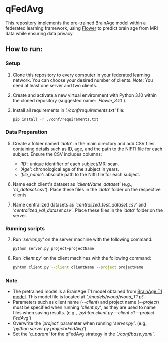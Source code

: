 # qFedAvg
This repository implements the pre-trained BrainAge model within a federated learning framework, using [Flower](https://github.com/adap/flower.git) to predict brain age from MRI data while ensuring data privacy.


## How to run:

### Setup
1. Clone this repository to every computer in your federated learning network. You can choose your desired number of clients. *Note*: You need at least one server and two clients.
2. Create and activate a new virtual environment with Python 3.10 within the cloned repository (suggested name: *'Flower_3.10'*).
3. Install all requirements in *'./conf/requirements.txt'* file:

   ```bash
   pip install -r ./conf/requirements.txt

### Data Preparation   
5. Create a folder named *'data'* in the main directory and add CSV files containing details such as ID, age, and the path to the NIFTI file for each subject. Ensure the CSV includes columns:
   - *'ID'*: unique identifier of each subject/MRI scan.
   - *'Age'*: chronological age of the subject in years.
   - *'file_name'*: absolute path to the Nifti file for each subject.

4. Name each client's dataset as *'clientName_dataset'* (e.g., *'c1_dataset.csv'*). Place these files in the *'data'* folder on the respective clients.
5. Name centralized datasets as *'centralized_test_dataset.csv'* and *'centralized_val_dataset.csv'*. Place these files in the *'data'* folder on the server.

### Running scripts
7. Run *'server.py'* on the server machine with the following command:
   
   ```bash
   python server.py project=projectName
   
9. Run *'client.py'* on the client machines with the following command:
   
   ```bash
   pyhton client.py --client clientName --project projectName

### Note
* The pretrained model is a BrainAge T1 model obtained from [BrainAge T1 model](https://github.com/MIDIconsortium/BrainAge/blob/main/HBM_models/T1/model.pt). This model file is located at *'./models/wood/wood_T1.pt'*.
* Parameters such as client name (*--client*) and project name (*--project*) must be specified when running *'client.py'*, as they are used to name files when saving results. (e.g., *'pyhton client.py --client c1 --project FedAvg'*)
* Overwrite the *'project'* parameter when running *'server.py'*. (e.g., *'python server.py project=FedAvg'*)
* Set the *'q_param'* for the qFedAvg strategy in the *'./conf/base.yaml'*.
